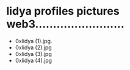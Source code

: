 # lidya profiles pictures web3.........................
- 0xlidya (1).jpg.
- 0xlidya (2).jpg
- 0xlidya (3).jpg
- 0xlidya (4).jpg
